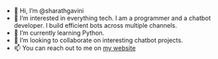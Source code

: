 - 👋 Hi, I’m @sharathgavini
- 👀 I’m interested in everything tech. I am a programmer and a chatbot developer. I build efficient bots across multiple channels.
- 🌱 I’m currently learning Python.
- 💞️ I’m looking to collaborate on interesting chatbot projects.
- 📫 You can reach out to me on [my website](https://sharathgavini.com)

<!---
sharathgavini/sharathgavini is a ✨ special ✨ repository because its `README.md` (this file) appears on your GitHub profile.
You can click the Preview link to take a look at your changes.
--->
